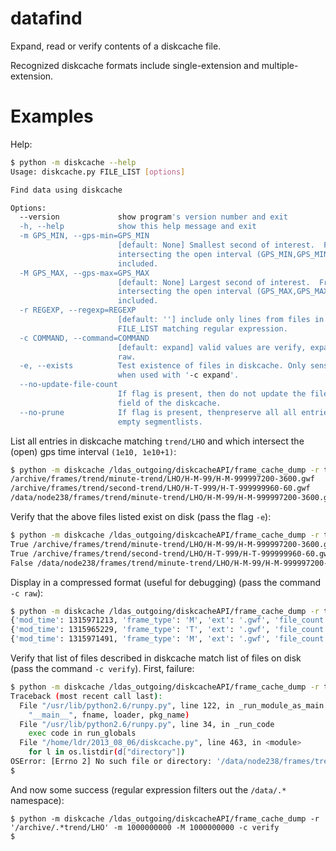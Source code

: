 datafind
========

Expand, read or verify contents of a diskcache file. 

Recognized diskcache formats include single-extension and
multiple-extension.

Examples
========

Help:
```bash
$ python -m diskcache --help
Usage: diskcache.py FILE_LIST [options]

Find data using diskcache

Options:
  --version             show program's version number and exit
  -h, --help            show this help message and exit
  -m GPS_MIN, --gps-min=GPS_MIN
                        [default: None] Smallest second of interest.  Frames
                        intersecting the open interval (GPS_MIN,GPS_MIN+1) are
                        included.
  -M GPS_MAX, --gps-max=GPS_MAX
                        [default: None] Largest second of interest.  Frames
                        intersecting the open interval (GPS_MAX,GPS_MAX+1) are
                        included.
  -r REGEXP, --regexp=REGEXP
                        [default: ''] include only lines from files in
                        FILE_LIST matching regular expression.
  -c COMMAND, --command=COMMAND
                        [default: expand] valid values are verify, expand,
                        raw.
  -e, --exists          Test existence of files in diskcache. Only sensible
                        when used with '-c expand'.
  --no-update-file-count
                        If flag is present, then do not update the file_count
                        field of the diskcache.
  --no-prune            If flag is present, thenpreserve all all entries with
                        empty segmentlists.
```

List all entries in diskcache matching `trend/LHO` and which
intersect the (open) gps time interval `(1e10, 1e10+1)`:

```bash
$ python -m diskcache /ldas_outgoing/diskcacheAPI/frame_cache_dump -r trend/LHO -m 1000000000 -M 1000000000
/archive/frames/trend/minute-trend/LHO/H-M-99/H-M-999997200-3600.gwf
/archive/frames/trend/second-trend/LHO/H-T-999/H-T-999999960-60.gwf
/data/node238/frames/trend/minute-trend/LHO/H-M-99/H-M-999997200-3600.gwf
```

Verify that the above files listed exist on disk (pass the flag `-e`):
```bash
$ python -m diskcache /ldas_outgoing/diskcacheAPI/frame_cache_dump -r trend/LHO -m 1000000000 -M 1000000000  -e
True /archive/frames/trend/minute-trend/LHO/H-M-99/H-M-999997200-3600.gwf
True /archive/frames/trend/second-trend/LHO/H-T-999/H-T-999999960-60.gwf
False /data/node238/frames/trend/minute-trend/LHO/H-M-99/H-M-999997200-3600.gwf
```

Display in a compressed format (useful for debugging) (pass the command `-c raw`):
```bash
$ python -m diskcache /ldas_outgoing/diskcacheAPI/frame_cache_dump -r trend/LHO -m 1000000000 -M 1000000000 -c raw
{'mod_time': 1315971213, 'frame_type': 'M', 'ext': '.gwf', 'file_count': 1, 'number1': 1, 'directory': '/archive/frames/trend/minute-trend/LHO/H-M-99', 'segmentlist': [segment(999997200, 1000000800)], 'dur': 3600, 'site': 'H'}
{'mod_time': 1315965229, 'frame_type': 'T', 'ext': '.gwf', 'file_count': 1, 'number1': 1, 'directory': '/archive/frames/trend/second-trend/LHO/H-T-999', 'segmentlist': [segment(999999960, 1000000020)], 'dur': 60, 'site': 'H'}
{'mod_time': 1315971491, 'frame_type': 'M', 'ext': '.gwf', 'file_count': 1, 'number1': 1, 'directory': '/data/node238/frames/trend/minute-trend/LHO/H-M-99', 'segmentlist': [segment(999997200, 1000000800)], 'dur': 3600, 'site': 'H'}
```

Verify that list of files described in diskcache match list of files
on disk (pass the command `-c verify`). First, failure:
```bash
$ python -m diskcache /ldas_outgoing/diskcacheAPI/frame_cache_dump -r trend/LHO -m 1000000000 -M 1000000000 -c verify
Traceback (most recent call last):
  File "/usr/lib/python2.6/runpy.py", line 122, in _run_module_as_main
    "__main__", fname, loader, pkg_name)
  File "/usr/lib/python2.6/runpy.py", line 34, in _run_code
    exec code in run_globals
  File "/home/ldr/2013_08_06/diskcache.py", line 463, in <module>
    for l in os.listdir(d["directory"]) 
OSError: [Errno 2] No such file or directory: '/data/node238/frames/trend/minute-trend/LHO/H-M-99'
$ 
```
And now some success (regular expression filters out the `/data/.*` namespace):
```
$ python -m diskcache /ldas_outgoing/diskcacheAPI/frame_cache_dump -r '/archive/.*trend/LHO' -m 1000000000 -M 1000000000 -c verify
$ 
```








